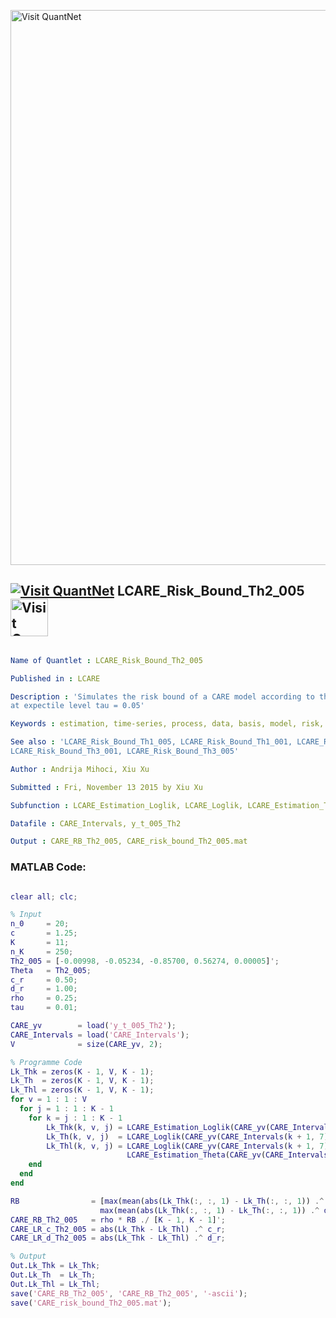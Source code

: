 
[<img src="https://github.com/QuantLet/Styleguide-and-FAQ/blob/master/pictures/banner.png" width="888" alt="Visit QuantNet">](http://quantlet.de/)

## [<img src="https://github.com/QuantLet/Styleguide-and-FAQ/blob/master/pictures/qloqo.png" alt="Visit QuantNet">](http://quantlet.de/) **LCARE_Risk_Bound_Th2_005** [<img src="https://github.com/QuantLet/Styleguide-and-FAQ/blob/master/pictures/QN2.png" width="60" alt="Visit QuantNet 2.0">](http://quantlet.de/)

```yaml

Name of Quantlet : LCARE_Risk_Bound_Th2_005

Published in : LCARE

Description : 'Simulates the risk bound of a CARE model according to theta2 parameter constellation
at expectile level tau = 0.05'

Keywords : estimation, time-series, process, data, basis, model, risk, parameter

See also : 'LCARE_Risk_Bound_Th1_005, LCARE_Risk_Bound_Th1_001, LCARE_Risk_Bound_Th2_001,
LCARE_Risk_Bound_Th3_001, LCARE_Risk_Bound_Th3_005'

Author : Andrija Mihoci, Xiu Xu

Submitted : Fri, November 13 2015 by Xiu Xu

Subfunction : LCARE_Estimation_Loglik, LCARE_Loglik, LCARE_Estimation_Theta

Datafile : CARE_Intervals, y_t_005_Th2

Output : CARE_RB_Th2_005, CARE_risk_bound_Th2_005.mat

```


### MATLAB Code:
```matlab

clear all; clc;

% Input
n_0     = 20;                                
c       = 1.25;                                
K       = 11;                                  
n_K     = 250;                               
Th2_005 = [-0.00998, -0.05234, -0.85700, 0.56274, 0.00005]';
Theta   = Th2_005;
c_r     = 0.50; 
d_r     = 1.00;                  
rho     = 0.25;                             
tau     = 0.01;

CARE_yv        = load('y_t_005_Th2');           
CARE_Intervals = load('CARE_Intervals');
V              = size(CARE_yv, 2);

% Programme Code
Lk_Thk = zeros(K - 1, V, K - 1); 
Lk_Th  = zeros(K - 1, V, K - 1); 
Lk_Thl = zeros(K - 1, V, K - 1);
for v = 1 : 1 : V
  for j = 1 : 1 : K - 1
    for k = j : 1 : K - 1
        Lk_Thk(k, v, j) = LCARE_Estimation_Loglik(CARE_yv(CARE_Intervals(k + 1, 7) : end, v), tau);
        Lk_Th(k, v, j)  = LCARE_Loglik(CARE_yv(CARE_Intervals(k + 1, 7) : end, v), tau, Theta);
        Lk_Thl(k, v, j) = LCARE_Loglik(CARE_yv(CARE_Intervals(k + 1, 7) : end, v), tau, ...
                          LCARE_Estimation_Theta(CARE_yv(CARE_Intervals(j, 7) : end, v), tau));
    end
  end
end

RB                = [max(mean(abs(Lk_Thk(:, :, 1) - Lk_Th(:, :, 1)) .^ c_r, 2));
                    max(mean(abs(Lk_Thk(:, :, 1) - Lk_Th(:, :, 1)) .^ d_r, 2))];
CARE_RB_Th2_005   = rho * RB ./ [K - 1, K - 1]';
CARE_LR_c_Th2_005 = abs(Lk_Thk - Lk_Thl) .^ c_r;
CARE_LR_d_Th2_005 = abs(Lk_Thk - Lk_Thl) .^ d_r;

% Output
Out.Lk_Thk = Lk_Thk; 
Out.Lk_Th  = Lk_Th; 
Out.Lk_Thl = Lk_Thl;
save('CARE_RB_Th2_005', 'CARE_RB_Th2_005', '-ascii');
save('CARE_risk_bound_Th2_005.mat');


```

